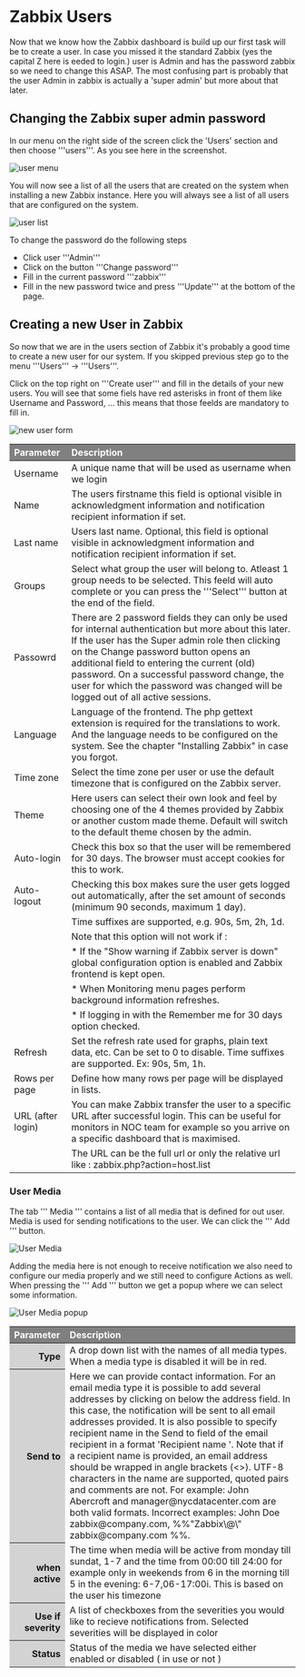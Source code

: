 # Zabbix Users

Now that we know how the Zabbix dashboard is build up our first task will be to create a user. In case you missed it the standard Zabbix (yes the capital Z here is eeded to login.) user is Admin and has the password zabbix so we need to change this ASAP. The most confusing part is probably that the user Admin in zabbix is actually a 'super admin' but more about that later.

## Changing the Zabbix super admin password

In our menu on the right side of the screen click the 'Users' section and then choose '''users'''. As you see here in the screenshot.

![user menu](image/user-menu.png)

You will now see a list of all the users that are created on the system when installing a new Zabbix instance. Here you will always see a list of all users that are configured on the system.

![user list](image/users-list.png)

To change the password do the following steps
- Click user '''Admin'''
- Click on the button '''Change password'''
- Fill in the current password '''zabbix'''
- Fill in the new password twice and press '''Update''' at the bottom of the page.


## Creating a new User in Zabbix

So now that we are in the users section of Zabbix it's probably a good time to create a new user for our system. If you skipped previous step go to the menu '''Users''' -> '''Users'''.

Click on the top right on '''Create user''' and fill in the details of your new users. You will see that some fiels have red asterisks in front of them like Username and Password, ... this means that those feelds are mandatory to fill in.

![new user form](image/new-user-form.png)

| Parameter | Description   |
| :----     | :----          |
| Username  | A unique name that will be used as username when we login|
| Name      | The users firstname this field is optional visible in acknowledgment information and notification recipient information if set.|
| Last name | Users last name. Optional, this field is optional visible in acknowledgment information and notification recipient information if set.|
| Groups    | Select what group the user will belong to. Atleast 1 group needs to be selected. This feeld will auto complete or you can press the '''Select''' button at the end of the field. |
| Passowrd  | There are 2 password fields they can only be used for internal authentication but more about this later. If the user has the Super admin role then clicking on the Change password button opens an additional field to entering the current (old) password. On a successful password change, the user for which the password was changed will be logged out of all active sessions.|
| Language  | Language of the frontend. The php gettext extension is required for the translations to work. And the language needs to be configured on the system. See the chapter "Installing Zabbix" in case you forgot. |
| Time zone | Select the time zone per user or use the default timezone that is configured on the Zabbix server. |
| Theme	    | Here users can select their own look and feel by choosing one of the 4 themes provided by Zabbix or another custom made theme. Default will switch to the default theme chosen by the admin. |
| Auto-login | Check this box so that the user will be remembered for 30 days. The browser must accept cookies for this to work. |
| Auto-logout | Checking this box makes sure the user gets logged out automatically, after the set amount of seconds (minimum 90 seconds, maximum 1 day). |
|           | Time suffixes are supported, e.g. 90s, 5m, 2h, 1d. |
|           | Note that this option will not work if : |
|           | * If the "Show warning if Zabbix server is down" global configuration option is enabled and Zabbix frontend is kept open. |
|           | * When Monitoring menu pages perform background information refreshes. |
|           | * If logging in with the Remember me for 30 days option checked. |
| Refresh   | Set the refresh rate used for graphs, plain text data, etc. Can be set to 0 to disable. Time suffixes are supported. Ex:  90s, 5m, 1h. |
| Rows per page	| Define how many rows per page will be displayed in lists. |
| URL (after login) | You can make Zabbix transfer the user to a specific URL after successful login. This can be useful for monitors in NOC team for example so you arrive on a specific dashboard that is maximised. |
|           | The URL can be the full url or only the relative url like : zabbix.php?action=host.list |

### User Media

The tab ''' Media ''' contains a list of all media that is defined for out user. Media is used for sending notifications to the user. We can click the ''' Add ''' button.

![User Media](image/user-media.png)

Adding the media here is not enough to receive notification we also need to configure our media properly and we still need to configure Actions as well.
When pressing the ''' Add ''' button we get a popup where we can select some information.

![User Media popup](image/user-media-popup.png)

<html>
<head>
<style>
thead th { text-align:left; background:grey; color:white}
tbody th { text-align:right; background: lightgrey; color:whitwhitee}
</style>
</head>
<body>
<table>
<thead>
<tr>
<th>Parameter</th><th>Description</th>
</tr>
</thead>
<tbody>
<tr>
<th>Type</th><td>A drop down list with the names of all media types. When a media type is disabled it will be in red.</td>
</tr>
<tr>
<th>Send to</th><td>Here we can provide contact information. For an email media type it is possible to add several addresses by clicking on  below the address field. In this case, the notification will be sent to all email addresses provided. It is also possible to specify recipient name in the Send to field of the email recipient in a format 'Recipient name <address1@company.com>'. Note that if a recipient name is provided, an email address should be wrapped in angle brackets (<>). UTF-8 characters in the name are supported, quoted pairs and comments are not. For example: John Abercroft <manager@nycdatacenter.com> and manager@nycdatacenter.com are both valid formats. Incorrect examples: John Doe zabbix@company.com, %%"Zabbix\@\<H(comment)Q\>" zabbix@company.com %%.</td>
</tr>
<tr>
<th>when active</th><td>The time when media will be active from monday till sundat, 1-7 and the time from 00:00 till 24:00 for example only in weekends from 6 in the morning till 5 in the evening: 6-7,06-17:00i. This is based on the user his timezone</td>
</tr>
<tr>
<th>Use if severity</th><td>A list of checkboxes from the severities you would like to recieve notifications from. Selected severities will be displayed in color</td>
</tr>
<tr>
<th>Status</th><td>Status of the media we have selected either enabled or disabled ( in use or not )</td>
</tr>
</tbody>
</table>
</body>
</html>
